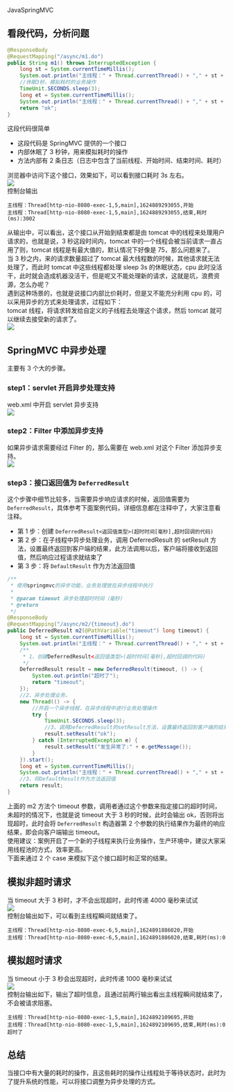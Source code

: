 JavaSpringMVC
<a name="KapaK"></a>
## 看段代码，分析问题
```java
@ResponseBody
@RequestMapping("/async/m1.do")
public String m1() throws InterruptedException {
    long st = System.currentTimeMillis();
    System.out.println("主线程：" + Thread.currentThread() + "," + st + ",开始");
    //休眠3秒，模拟耗时的业务操作
    TimeUnit.SECONDS.sleep(3);
    long et = System.currentTimeMillis();
    System.out.println("主线程：" + Thread.currentThread() + "," + st + ",结束,耗时(ms):" + (et - st));
    return "ok";
}
```
这段代码很简单

- 这段代码是 SpringMVC 提供的一个接口
- 内部休眠了 3 秒钟，用来模拟耗时的操作
- 方法内部有 2 条日志（日志中包含了当前线程、开始时间、结束时间、耗时）

浏览器中访问下这个接口，效果如下，可以看到接口耗时 3s 左右。<br />![](https://cdn.nlark.com/yuque/0/2023/png/396745/1683905701116-c85e2b7d-7533-49ac-a7ba-92fb52ba3eec.png#averageHue=%23e6c99a&clientId=u19798bbc-2c85-4&from=paste&id=ue265fb01&originHeight=636&originWidth=930&originalType=url&ratio=2.5&rotation=0&showTitle=false&status=done&style=none&taskId=u24b29543-4235-4f1d-91f4-7dd4a12f765&title=)<br />控制台输出
```
主线程：Thread[http-nio-8080-exec-1,5,main],1624889293055,开始
主线程：Thread[http-nio-8080-exec-1,5,main],1624889293055,结束,耗时(ms):3002
```
从输出中，可以看出，这个接口从开始到结束都是由 tomcat 中的线程来处理用户请求的，也就是说，3 秒这段时间内，tomcat 中的一个线程会被当前请求一直占用了则，tomcat 线程是有最大值的，默认情况下好像是 75，那么问题来了。<br />当 3 秒之内，来的请求数量超过了 tomcat 最大线程数的时候，其他请求就无法处理了，而此时 tomcat 中这些线程都处理 sleep 3s 的休眠状态，cpu 此时没活干，此时就会造成机器没活干，但是呢又不能处理新的请求，这就是坑，浪费资源，怎么办呢？<br />遇到这种场景的，也就是说接口内部比价耗时，但是又不能充分利用 cpu 的，可以采用异步的方式来处理请求，过程如下：<br />tomcat 线程，将请求转发给自定义的子线程去处理这个请求，然后 tomcat 就可以继续去接受新的请求了。<br />![](https://cdn.nlark.com/yuque/0/2023/png/396745/1683905701122-29305b86-2b80-4405-9d52-acca8224ce8b.png#averageHue=%23f8f8f8&clientId=u19798bbc-2c85-4&from=paste&id=u9fb1886c&originHeight=698&originWidth=639&originalType=url&ratio=2.5&rotation=0&showTitle=false&status=done&style=none&taskId=u950dc783-efec-4eb4-8358-bc5cdb030a2&title=)
<a name="pwONl"></a>
## SpringMVC 中异步处理
主要有 3 个大的步骤。
<a name="XJNw1"></a>
### step1：servlet 开启异步处理支持
web.xml 中开启 servlet 异步支持<br />![](https://cdn.nlark.com/yuque/0/2023/png/396745/1683905701197-34d87ee1-dfd4-43b3-a542-d8ea14025a4c.png#averageHue=%23fcfbf9&clientId=u19798bbc-2c85-4&from=paste&id=u6474c220&originHeight=369&originWidth=753&originalType=url&ratio=2.5&rotation=0&showTitle=false&status=done&style=none&taskId=u348d8972-c3d5-460b-ae6a-a4790d48538&title=)
<a name="V38Bs"></a>
### step2：Filter 中添加异步支持
如果异步请求需要经过 Filter 的，那么需要在 web.xml 对这个 Filter 添加异步支持。<br />![](https://cdn.nlark.com/yuque/0/2023/png/396745/1683905701232-5b1ec313-19ef-476d-9266-d5bec35bf661.png#averageHue=%23fcfbf9&clientId=u19798bbc-2c85-4&from=paste&id=u764368bb&originHeight=317&originWidth=740&originalType=url&ratio=2.5&rotation=0&showTitle=false&status=done&style=none&taskId=u9658a7cb-335c-48a2-ab7a-bf7caa5f6e4&title=)
<a name="vBJEx"></a>
### step3：接口返回值为 `DeferredResult`
这个步骤中细节比较多，当需要异步响应请求的时候，返回值需要为 `DeferredResult`，具体参考下面案例代码，详细信息都在注释中了，大家注意看注释。

- 第 1 步：创建 `DeferredResult<返回值类型>(超时时间[毫秒],超时回调的代码)`
- 第 2 步：在子线程中异步处理业务，调用 DeferredResult 的 setResult 方法，设置最终返回到客户端的结果，此方法调用以后，客户端将接收到返回值，然后响应过程请求就结束了
- 第 3 步：将 `DefaultResult` 作为方法返回值
```java
/**
 * 使用springmvc的异步功能，业务处理放在异步线程中执行
 *
 * @param timeout 异步处理超时时间（毫秒）
 * @return
 */
@ResponseBody
@RequestMapping("/async/m2/{timeout}.do")
public DeferredResult m2(@PathVariable("timeout") long timeout) {
    long st = System.currentTimeMillis();
    System.out.println("主线程：" + Thread.currentThread() + "," + st + ",开始");
    /**
     * 1、创建DeferredResult<返回值类型>(超时时间[毫秒],超时回调的代码)
     */
    DeferredResult result = new DeferredResult(timeout, () -> {
        System.out.println("超时了");
        return "timeout";
    });
    //2、异步处理业务，
    new Thread(() -> {
        //开启一个异步线程，在异步线程中进行业务处理操作
        try {
            TimeUnit.SECONDS.sleep(3);
            //3、调用DeferredResult的setResult方法，设置最终返回到客户端的结果，此方法调用以后，客户端将接收到返回值
            result.setResult("ok");
        } catch (InterruptedException e) {
            result.setResult("发生异常了:" + e.getMessage());
        }
    }).start();
    long et = System.currentTimeMillis();
    System.out.println("主线程：" + Thread.currentThread() + "," + st + ",结束,耗时(ms):" + (et - st));
    //3、将DefaultResult作为方法返回值
    return result;
}
```
上面的 m2 方法个 timeout 参数，调用者通过这个参数来指定接口的超时时间，未超时的情况下，也就是说 timeout 大于 3 秒的时候，此时会输出 ok，否则将出现超时，此时会将 `DeferredResult` 构造器第 2 个参数的执行结果作为最终的响应结果，即会向客户端输出 timeout。<br />使用建议：案例开启了一个新的子线程来执行业务操作，生产环境中，建议大家采用线程池的方式，效率更高。<br />下面来通过 2 个 case 来模拟下这个接口超时和正常的结果。
<a name="hSJd7"></a>
## 模拟非超时请求
当 timeout 大于 3 秒时，才不会出现超时，此时传递 4000 毫秒来试试<br />![](https://cdn.nlark.com/yuque/0/2023/png/396745/1683905701193-1b6a6e2d-be34-41bc-92bf-88919c23615c.png#averageHue=%23edd4a6&clientId=u19798bbc-2c85-4&from=paste&id=u9c3b0a54&originHeight=636&originWidth=803&originalType=url&ratio=2.5&rotation=0&showTitle=false&status=done&style=none&taskId=ue42976fb-2345-466c-8a8c-25014e91d75&title=)<br />控制台输出如下，可以看到主线程瞬间就结束了。
```
主线程：Thread[http-nio-8080-exec-6,5,main],1624891886020,开始
主线程：Thread[http-nio-8080-exec-6,5,main],1624891886020,结束,耗时(ms):0
```
<a name="yq0Kf"></a>
## 模拟超时请求
当 timeout 小于 3 秒会出现超时，此时传递 1000 毫秒来试试<br />![](https://cdn.nlark.com/yuque/0/2023/png/396745/1683905701481-2a332171-4cd0-47b8-9ffb-293443796b95.png#averageHue=%23e5c796&clientId=u19798bbc-2c85-4&from=paste&id=ua34aed74&originHeight=636&originWidth=803&originalType=url&ratio=2.5&rotation=0&showTitle=false&status=done&style=none&taskId=ud3fc716f-4be2-4133-9ef8-71347e5cc5e&title=)<br />控制台输出如下，输出了超时信息，且通过前两行输出看出主线程瞬间就结束了，不会被请求阻塞。
```
主线程：Thread[http-nio-8080-exec-1,5,main],1624892109695,开始
主线程：Thread[http-nio-8080-exec-1,5,main],1624892109695,结束,耗时(ms):0
超时了
```
<a name="cKI68"></a>
## 总结
当接口中有大量的耗时的操作，且这些耗时的操作让线程处于等待状态时，此时为了提升系统的性能，可以将接口调整为异步处理的方式。
